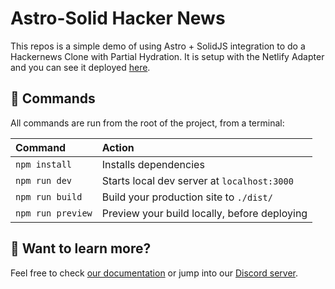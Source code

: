 # Astro-Solid Hacker News

This repos is a simple demo of using Astro + SolidJS integration to do a Hackernews Clone with Partial Hydration. It is setup with the Netlify Adapter and you can see it deployed [here](https://astro-solid-hn.netlify.app).

## 🧞 Commands

All commands are run from the root of the project, from a terminal:

| Command           | Action                                       |
|:----------------  |:-------------------------------------------- |
| `npm install`     | Installs dependencies                        |
| `npm run dev`     | Starts local dev server at `localhost:3000`  |
| `npm run build`   | Build your production site to `./dist/`      |
| `npm run preview` | Preview your build locally, before deploying |

## 👀 Want to learn more?

Feel free to check [our documentation](https://github.com/withastro/astro) or jump into our [Discord server](https://astro.build/chat).
